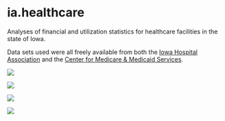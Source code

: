# ia.healthcare
Analyses of financial and utilization statistics for healthcare facilities in the state of Iowa. 

Data sets used were all freely available from both the [Iowa Hospital Association](http://iowahospitalfacts.com/Documents/Iowa_Hospital_Data.pdf) and the [Center for Medicare & Medicaid Services](https://data.medicare.gov/data/archives/hospital-compare). 

![](https://i.imgur.com/fRFdXRf.png)

![](https://i.imgur.com/NqJ03QH.png)

![](https://i.imgur.com/ivdXqG9.png)

![](https://i.imgur.com/et0OqhS.png)
